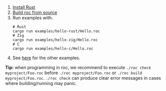 
1. [Install Rust](https://rustup.rs/)
2. [Build roc from source](../BUILDING_FROM_SOURCE.md)
3. Run examples with:
    ```
    # Rust
    cargo run examples/hello-rust/Hello.roc
    # Zig
    cargo run examples/hello-zig/Hello.roc
    # C
    cargo run examples/hello-c/Hello.roc
    ```
4. See [here](../README.md#examples) for the other examples.

**Tip:** when programming in roc, we recommend to execute `./roc check myproject/Foo.roc` before `./roc myproject/Foo.roc` or `./roc build myproject/Foo.roc`. `./roc check` can produce clear error messages in cases where building/running may panic.